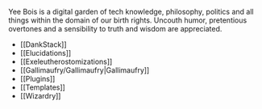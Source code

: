 Yee Bois is a digital garden of tech knowledge, philosophy, politics and all things within the domain of our birth rights. Uncouth humor, pretentious overtones and a sensibility to truth and wisdom are appreciated.
- [[DankStack]]
- [[Elucidations]]
- [[Exeleutherostomizations]]
- [[Gallimaufry/Gallimaufry|Gallimaufry]]
- [[Plugins]]
- [[Templates]]
- [[Wizardry]]